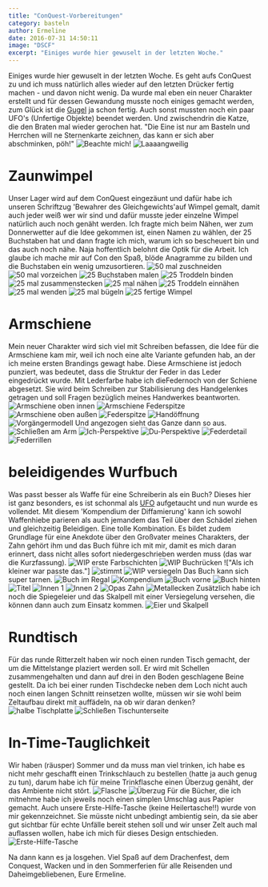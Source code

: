 ```yaml
---
title: "ConQuest-Vorbereitungen"
category: basteln
author: Ermeline
date: 2016-07-31 14:50:11
image: "DSCF"
excerpt: "Einiges wurde hier gewuselt in der letzten Woche."
---
```


Einiges wurde hier gewuselt in der letzten Woche. Es geht aufs ConQuest zu und ich muss natürlich alles wieder auf den letzten Drücker fertig machen - und davon nicht wenig. Da wurde mal eben ein neuer Charakter erstellt und für dessen Gewandung musste noch einiges gemacht werden, zum Glück ist die [Gugel](/2016/07/guck-mal-ne-gugel/) ja schon fertig. Auch sonst mussten noch ein paar UFO's (Unfertige Objekte) beendet werden. Und zwischendrin die Katze, die den Braten mal wieder gerochen hat.
"Die Eine ist nur am Basteln und Herrchen will ne Sternenkarte zeichnen, das kann er sich aber abschminken, pöh!"
![Beachte mich!](DSCF5256.JPG)
![Laaaangweilig](DSCF5262.JPG)

# Zaunwimpel
Unser Lager wird auf dem ConQuest eingezäunt und dafür habe ich unseren Schriftzug 'Bewahrer des Gleichgewichts'auf Wimpel gemalt, damit auch jeder weiß wer wir sind und dafür musste jeder einzelne Wimpel natürlich auch noch genäht werden. Ich fragte mich beim Nähen, wer zum Donnerwetter auf die Idee gekommen ist, einen Namen zu wählen, der 25 Buchstaben hat und dann fragte ich mich, warum ich so bescheuert bin und das auch noch nähe. Naja hoffentlich belohnt die Optik für die Arbeit. Ich glaube ich mache mir auf Con den Spaß, blöde Anagramme zu bilden und die Buchstaben ein wenig umzusortieren.
![50 mal zuschneiden](DSCF4753.JPG)
![50 mal vorzeichen](DSCF4757.JPG)
![25 Buchstaben malen](DSCF4758.JPG)
![25 Troddeln binden](DSCF4760.JPG)
![25 mal zusammenstecken](DSCF4764.JPG)
![25 mal nähen](DSCF4766.JPG)
![25 Troddeln einnähen](DSCF4770.JPG)
![25 mal wenden](DSCF4777.JPG)
![25 mal bügeln](DSCF4778.JPG)
![25 fertige Wimpel](DSCF5279.JPG)

# Armschiene
Mein neuer Charakter wird sich viel mit Schreiben befassen, die Idee für die Armschiene kam mir, weil ich noch eine alte Variante gefunden hab, an der ich meine ersten Brandings gewagt habe. Diese Armschiene ist jedoch punziert, was bedeutet, dass die Struktur der Feder in das Leder eingedrückt wurde. Mit Lederfarbe habe ich dieFedernoch von der Schiene abgesetzt. Sie wird beim Schreiben zur Stabilisierung des Handgelenkes getragen und soll Fragen bezüglich meines Handwerkes beantworten. 
![Armschiene oben innen](DSCF5230.JPG)
![Armschiene Federspitze](DSCF5235.JPG)
![Armschiene oben außen](DSCF5234.JPG)
![Federspitze](DSCF5232.JPG)
![Handöffnung](DSCF5233.JPG)
![Vorgängermodell](DSCF5244.JPG)
Und angezogen sieht das Ganze dann so aus.
![Schließen am Arm](DSCF5236.JPG)
![Ich-Perspektive](DSCF5237.JPG)
![Du-Perspektive](DSCF5239.JPG)
![Federdetail](DSCF5240.JPG)
![Federrillen](DSCF5241.JPG)

# beleidigendes Wurfbuch
Was passt besser als Waffe für eine Schreiberin als ein Buch? Dieses hier ist ganz besonders, es ist schonmal als [UFO](/2016/04/was-man-neben-einer-challenge-noch-tut/) aufgetaucht und nun wurde es vollendet. Mit diesem 'Kompendium der Diffamierung' kann ich sowohl Waffenhiebe parieren als auch jemandem das Teil über den Schädel ziehen und gleichzeitig Beleidigen. Eine tolle Kombination. Es bildet zudem Grundlage für eine Anekdote über den Großvater meines Charakters, der Zahn gehört ihm und das Buch führe ich mit mir, damit es mich daran erinnert, dass nicht alles sofort niedergeschrieben werden muss (das war die Kurzfassung).
![WIP erste Farbschichten](DSCF5251.JPG)
![WIP Buchrücken](DSCF5253.JPG)
!["Als ich kleiner war passte das."]
![stimmt](DSCF3450.JPG)
![WIP versiegeln](DSCF5264.JPG)
Das Buch kann sich super tarnen.
![Buch im Regal](DSCF5265.JPG)
![Kompendium](DSCF5266.JPG)
![Buch vorne](DSCF5268.JPG)
![Buch hinten](DSCF5269.JPG)
![Titel](DSCF5272.JPG)
![Innen 1](DSCF5273.JPG)
![Innen 2](DSCF5274.JPG)
![Opas Zahn](DSCF5275.JPG)
![Metallecken](DSCF5276.JPG)
Zusätzlich habe ich noch die Spiegeleier und das Skalpell mit einer Versiegelung versehen, die können dann auch zum Einsatz kommen.
![Eier und Skalpell](DSCF5280.JPG)

# Rundtisch
Für das runde Ritterzelt haben wir noch einen runden Tisch gemacht, der um die Mittelstange plaziert werden soll. Er wird mit Schellen zusammengehalten und dann auf drei in den Boden geschlagene Beine gestellt. Da ich bei einer runden Tischdecke neben dem Loch nicht auch noch einen langen Schnitt reinsetzen wollte, müssen wir sie wohl beim Zeltaufbau direkt mit auffädeln, na ob wir daran denken?
![halbe Tischplatte](DSCF5282.JPG)
![Schließen Tischunterseite](DSCF5281.JPG)

# In-Time-Tauglichkeit
Wir haben (räusper) Sommer und da muss man viel trinken, ich habe es nicht mehr geschafft einen Trinkschlauch zu bestellen (hatte ja auch genug zu tun), darum habe ich für meine Trinkflasche einen Überzug genäht, der das Ambiente nicht stört. 
![Flasche](DSCF5286.JPG)
![Überzug](DSCF5285.JPG)
Für die Bücher, die ich mitnehme habe ich jeweils noch einen simplen Umschlag aus Papier gemacht.
Auch unsere Erste-Hilfe-Tasche (keine Heilertasche!!) wurde von mir gekennzeichnet. Sie müsste nicht unbedingt ambientig sein, da sie aber gut sichtbar für echte Unfälle bereit stehen soll und wir unser Zelt auch mal auflassen wollen, habe ich mich für dieses Design entschieden. 
![Erste-Hilfe-Tasche](DSCF5287.JPG)

Na dann kann es ja losgehen. Viel Spaß auf dem Drachenfest, dem Conquest, Wacken und in den Sommerferien für alle Reisenden und Daheimgebliebenen, Eure Ermeline.

